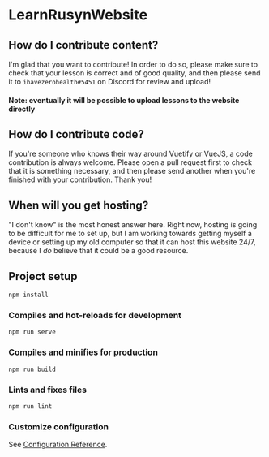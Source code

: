 # LearnRusynWebsite

## How do I contribute content?
I'm glad that you want to contribute! In order to do so, please make sure to check that your lesson is correct and of good quality,
and then please send it to `ihavezerohealth#5451` on Discord for review and upload!
#### Note: eventually it will be possible to upload lessons to the website directly

## How do I contribute code?
If you're someone who knows their way around Vuetify or VueJS, a code contribution is always welcome. Please open a pull request first
to check that it is something necessary, and then please send another when you're finished with your contribution. Thank you!

## When will you get hosting?
"I don't know" is the most honest answer here. Right now, hosting is going to be difficult for me to set up, but I am working towards getting myself a device or setting up my old computer so that it can host this website 24/7, because I _do_ believe that it could be a good resource.
















## Project setup
```
npm install
```

### Compiles and hot-reloads for development
```
npm run serve
```

### Compiles and minifies for production
```
npm run build
```

### Lints and fixes files
```
npm run lint
```

### Customize configuration
See [Configuration Reference](https://cli.vuejs.org/config/).
